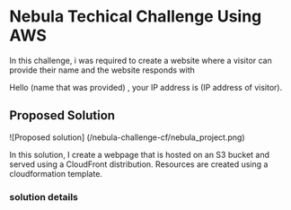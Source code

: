 # Nebula Techical Challenge Using AWS

In this challenge, i was required to create a website where a visitor can provide their name and the website responds with

 Hello (name that was provided) , your IP address is (IP address of visitor). 
 

## Proposed Solution

![Proposed solution] (/nebula-challenge-cf/nebula_project.png)


In this solution, I create a webpage that is hosted on an S3 bucket and served using a CloudFront distribution. 
Resources are created using a cloudformation template.


### solution details

